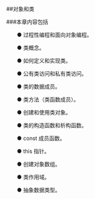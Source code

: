 ##对象和类

###本章内容包括

&emsp;&emsp;● 过程性编程和面向对象编程。

&emsp;&emsp;● 类概念。

&emsp;&emsp;● 如何定义和实现类。

&emsp;&emsp;● 公有类访问和私有类访问。

&emsp;&emsp;● 类的数据成员。

&emsp;&emsp;● 类方法（类函数成员）。

&emsp;&emsp;● 创建和使用类对象。

&emsp;&emsp;● 类的构造函数和析构函数。

&emsp;&emsp;● const 成员函数。

&emsp;&emsp;● this 指针。

&emsp;&emsp;● 创建对象数组。

&emsp;&emsp;● 类作用域。

&emsp;&emsp;● 抽象数据类型。
